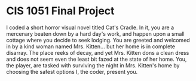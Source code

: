 # CIS 1051 Final Project

I coded a short horror visual novel titled Cat's Cradle. In it, you are a mercenary beaten
down by a hard day's work, and happen upon a small cottage where you decide to seek lodging.
You are greeted and welcomed in by a kind woman named Mrs. Kitten... but her home is in
complete disarray. The place reeks of decay, and yet Mrs. Kitten dons a clean dress and does
not seem even the least bit fazed at the state of her home. You, the player, are tasked with
surviving the night in Mrs. Kitten's home by choosing the safest options I, the coder, present you.

